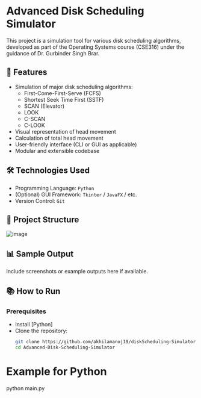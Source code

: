 # Advanced Disk Scheduling Simulator

This project is a simulation tool for various disk scheduling algorithms, developed as part of the Operating Systems course (CSE316) under the guidance of Dr. Gurbinder Singh Brar.

## 🚀 Features

- Simulation of major disk scheduling algorithms:
  - First-Come-First-Serve (FCFS)
  - Shortest Seek Time First (SSTF)
  - SCAN (Elevator)
  - LOOK
  - C-SCAN
  - C-LOOK
- Visual representation of head movement
- Calculation of total head movement
- User-friendly interface (CLI or GUI as applicable)
- Modular and extensible codebase

## 🛠️ Technologies Used

- Programming Language:  `Python`
- (Optional) GUI Framework: `Tkinter` / `JavaFX` / etc.
- Version Control: `Git`

## 📂 Project Structure

![image](https://github.com/user-attachments/assets/949d967d-0538-47a5-8441-c5bb2f634bf1)



## 📊 Sample Output

Include screenshots or example outputs here if available.

## 📚 How to Run

### Prerequisites
- Install [Python] 
- Clone the repository:
  ```bash
  git clone https://github.com/akhilamanoj19/diskScheduling-Simulator.git
  cd Advanced-Disk-Scheduling-Simulator

# Example for Python
python main.py
